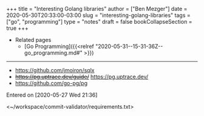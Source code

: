 +++
title = "Interesting Golang libraries"
author = ["Ben Mezger"]
date = 2020-05-30T20:33:00-03:00
slug = "interesting-golang-libraries"
tags = ["go", "programming"]
type = "notes"
draft = false
bookCollapseSection = true
+++

-   Related pages
    -   [Go Programming]({{<relref "2020-05-31--15-31-36Z--go_programming.md#" >}})

---

-   <https://github.com/jmoiron/sqlx>
-   ~~<https://pg.uptrace.dev/guide/>~~ <https://pg.uptrace.dev/>
-   <https://github.com/go-pg/pg>

Entered on <span class="timestamp-wrapper"><span class="timestamp">[2020-05-27 Wed 21:36]</span></span>

<~/workspace/commit-validator/requirements.txt>
